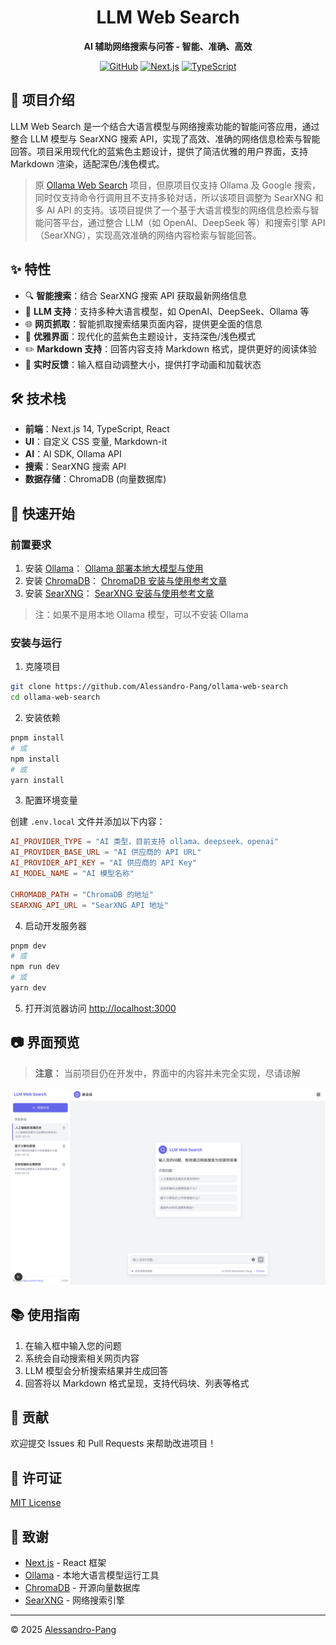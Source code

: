 <div align="center">

<h1>LLM Web Search</h1>

**AI 辅助网络搜索与问答 - 智能、准确、高效**

[![GitHub](https://img.shields.io/github/license/Alessandro-Pang/ollama-web-search)](https://github.com/Alessandro-Pang/ollama-web-search/blob/main/LICENSE)
[![Next.js](https://img.shields.io/badge/Next.js-14-black)](https://nextjs.org/)
[![TypeScript](https://img.shields.io/badge/TypeScript-5.0-blue)](https://www.typescriptlang.org/)

</div>

## 📝 项目介绍

LLM Web Search 是一个结合大语言模型与网络搜索功能的智能问答应用，通过整合 LLM 模型与 SearXNG 搜索 API，实现了高效、准确的网络信息检索与智能回答。项目采用现代化的蓝紫色主题设计，提供了简洁优雅的用户界面，支持 Markdown 渲染，适配深色/浅色模式。

> 原 [Ollama Web Search](https://github.com/Alessandro-Pang/ollama-web-search/tree/dev) 项目，但原项目仅支持 Ollama 及 Google 搜索，同时仅支持命令行调用且不支持多轮对话，所以该项目调整为 SearXNG 和多 AI  API 的支持。该项目提供了一个基于大语言模型的网络信息检索与智能问答平台，通过整合 LLM（如 OpenAI、DeepSeek 等）和搜索引擎 API（SearXNG），实现高效准确的网络内容检索与智能回答。

## ✨ 特性

- 🔍 **智能搜索**：结合 SearXNG 搜索 API 获取最新网络信息
- 🧠 **LLM 支持**：支持多种大语言模型，如 OpenAI、DeepSeek、Ollama 等
- 🌐 **网页抓取**：智能抓取搜索结果页面内容，提供更全面的信息
- 💬 **优雅界面**：现代化的蓝紫色主题设计，支持深色/浅色模式
- ✏️ **Markdown 支持**：回答内容支持 Markdown 格式，提供更好的阅读体验
- 🔄 **实时反馈**：输入框自动调整大小，提供打字动画和加载状态

## 🛠️ 技术栈

- **前端**：Next.js 14, TypeScript, React
- **UI**：自定义 CSS 变量, Markdown-it
- **AI**：AI SDK, Ollama API
- **搜索**：SearXNG 搜索 API
- **数据存储**：ChromaDB (向量数据库)

## 🚀 快速开始

### 前置要求

1. 安装 [Ollama](https://ollama.com/)： [Ollama 部署本地大模型与使用](https://juejin.cn/post/7457812218509377587)
2. 安装 [ChromaDB](https://www.trychroma.com/)： [ChromaDB 安装与使用参考文章](https://juejin.cn/post/7480401080742248474)
3. 安装 [SearXNG](https://searxng.org)： [SearXNG 安装与使用参考文章](https://juejin.cn/post/7480089438899404850)

> 注：如果不是用本地 Ollama 模型，可以不安装 Ollama

### 安装与运行

1. 克隆项目

```bash
git clone https://github.com/Alessandro-Pang/ollama-web-search
cd ollama-web-search
```

2. 安装依赖

```bash
pnpm install
# 或
npm install
# 或
yarn install
```

3. 配置环境变量

创建 `.env.local` 文件并添加以下内容：

```conf
AI_PROVIDER_TYPE = "AI 类型，目前支持 ollama、deepseek、openai"
AI_PROVIDER_BASE_URL = "AI 供应商的 API URL"
AI_PROVIDER_API_KEY = "AI 供应商的 API Key"
AI_MODEL_NAME = "AI 模型名称"

CHROMADB_PATH = "ChromaDB 的地址"
SEARXNG_API_URL = "SearXNG API 地址"
```

4. 启动开发服务器

```bash
pnpm dev
# 或
npm run dev
# 或
yarn dev
```

5. 打开浏览器访问 [http://localhost:3000](http://localhost:3000)

## 📷 界面预览

> **注意：**
> 当前项目仍在开发中，界面中的内容并未完全实现，尽请谅解

![LLM Web Search 界面预览](public/preview.png)

## 📚 使用指南

1. 在输入框中输入您的问题
2. 系统会自动搜索相关网页内容
3. LLM 模型会分析搜索结果并生成回答
4. 回答将以 Markdown 格式呈现，支持代码块、列表等格式

## 🤝 贡献

欢迎提交 Issues 和 Pull Requests 来帮助改进项目！

## 📄 许可证

[MIT License](LICENSE)

## 🙏 致谢

- [Next.js](https://nextjs.org/) - React 框架
- [Ollama](https://ollama.com/) - 本地大语言模型运行工具
- [ChromaDB](https://www.trychroma.com/) - 开源向量数据库
- [SearXNG](https://searxng.org) - 网络搜索引擎

---

© 2025 [Alessandro-Pang](https://github.com/Alessandro-Pang)

